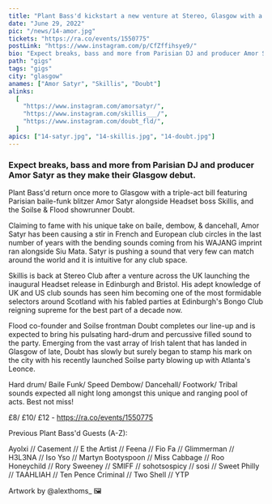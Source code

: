 ```yaml
---
title: "Plant Bass'd kickstart a new venture at Stereo, Glasgow with a 3 way bill"
date: "June 29, 2022"
pic: "/news/14-amor.jpg"
tickets: "https://ra.co/events/1550775"
postLink: "https://www.instagram.com/p/CfZffihsye9/"
bio: "Expect breaks, bass and more from Parisian DJ and producer Amor Satyr as they make their Glasgow debut..."
path: "gigs"
tags: "gigs"
city: "glasgow"
anames: ["Amor Satyr", "Skillis", "Doubt"]
alinks:
  [
    "https://www.instagram.com/amorsatyr/",
    "https://www.instagram.com/skillis___/",
    "https://www.instagram.com/doubt_fld/",
  ]
apics: ["14-satyr.jpg", "14-skillis.jpg", "14-doubt.jpg"]
---
```


### Expect breaks, bass and more from Parisian DJ and producer Amor Satyr as they make their Glasgow debut.

Plant Bass'd return once more to Glasgow with a triple-act bill featuring Parisian baile-funk blitzer Amor Satyr alongside Headset boss Skillis, and the Soilse & Flood showrunner Doubt.

Claiming to fame with his unique take on baile, dembow, & dancehall, Amor Satyr has been causing a stir in French and European club circles in the last number of years with the bending sounds coming from his WAJANG imprint ran alongside Siu Mata. Satyr is pushing a sound that very few can match around the world and it is intuitive for any club space.

Skillis is back at Stereo Club after a venture across the UK launching the inaugural Headset release in Edinburgh and Bristol. His adept knowledge of UK and US club sounds has seen him becoming one of the most formidable selectors around Scotland with his fabled parties at Edinburgh's Bongo Club reigning supreme for the best part of a decade now.

Flood co-founder and Soilse frontman Doubt completes our line-up and is expected to bring his pulsating hard-drum and percussive filled sound to the party. Emerging from the vast array of Irish talent that has landed in Glasgow of late, Doubt has slowly but surely began to stamp his mark on the city with his recently launched Soilse party blowing up with Atlanta's Leonce.

Hard drum/ Baile Funk/ Speed Dembow/ Dancehall/ Footwork/ Tribal sounds expected all night long amongst this unique and ranging pool of acts. Best not miss!

£8/ £10/ £12 - https://ra.co/events/1550775

Previous Plant Bass'd Guests (A-Z):

Ayolxi // Casement // E the Artist // Feena // Fio Fa // Glimmerman // H3L3NA // Iso Yso // Martyn Bootyspoon // Miss Cabbage // Roo Honeychild // Rory Sweeney // SMIFF // sohotsospicy // sosi // Sweet Philly // TAAHLIAH // Ten Pence Criminal // Two Shell // YTP

Artwork by @alexthoms\_ 🖼
